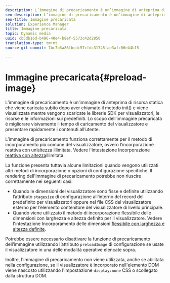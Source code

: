 ```yaml
---
description: L’immagine di precaricamento è un’immagine di anteprima di risorsa statica che viene caricata subito dopo aver chiamato il metodo init() e viene visualizzata mentre vengono scaricate le librerie SDK per visualizzatori, le risorse e le informazioni sui predefiniti. Lo scopo dell’immagine precaricata è migliorare visivamente il tempo di caricamento del visualizzatore e presentare rapidamente i contenuti all’utente.
seo-description: L’immagine di precaricamento è un’immagine di anteprima di risorsa statica che viene caricata subito dopo aver chiamato il metodo init() e viene visualizzata mentre vengono scaricate le librerie SDK per visualizzatori, le risorse e le informazioni sui predefiniti. Lo scopo dell’immagine precaricata è migliorare visivamente il tempo di caricamento del visualizzatore e presentare rapidamente i contenuti all’utente.
seo-title: Immagine precaricata
solution: Experience Manager
title: Immagine precaricata
topic: Dynamic media
uuid: cb5db16d-b496-40e4-b8ef-5573c42d2850
translation-type: tm+mt
source-git-commit: 7bc7b3a86fbcdc57cfdc31745fae3afc06e44b15

---
```



# Immagine precaricata{#preload-image}

L’immagine di precaricamento è un’immagine di anteprima di risorsa statica che viene caricata subito dopo aver chiamato il metodo init() e viene visualizzata mentre vengono scaricate le librerie SDK per visualizzatori, le risorse e le informazioni sui predefiniti. Lo scopo dell’immagine precaricata è migliorare visivamente il tempo di caricamento del visualizzatore e presentare rapidamente i contenuti all’utente.

L’immagine di precaricamento funziona correttamente per il metodo di incorporamento più comune del visualizzatore, ovvero l’incorporazione reattiva con un’altezza illimitata. Vedere l&#39;intestazione Incorporazione [reattiva con altezza](../../c-html5-aem-asset-viewers/c-html5-aem-interactive-images/c-html5-aem-interactive-images.md#section-6bb5d3c502544ad18a58eafe12a13435)illimitata.

La funzione presenta tuttavia alcune limitazioni quando vengono utilizzati altri metodi di incorporazione o opzioni di configurazione specifiche. Il rendering dell&#39;immagine di precaricamento potrebbe non riuscire correttamente nei seguenti casi:

* Quando le dimensioni del visualizzatore sono fisse e definite utilizzando l’attributo `stagesize` di configurazione all’interno del record del predefinito per visualizzatori oppure nel file CSS del visualizzatore esterno per l’elemento contenitore del visualizzatore di livello principale.
* Quando viene utilizzato il metodo di incorporazione flessibile delle dimensioni con larghezza e altezza definito per il visualizzatore. Vedere l&#39;intestazione Incorporamento delle dimensioni [flessibile con larghezza e altezza definite](../../c-html5-aem-asset-viewers/c-html5-aem-interactive-images/c-html5-aem-interactive-images.md#section-6bb5d3c502544ad18a58eafe12a13435).

Potrebbe essere necessario disattivare la funzione di precaricamento dell’immagine utilizzando l’attributo `preloadImage` di configurazione se usate il visualizzatore in una delle modalità operative elencate sopra.

Inoltre, l&#39;immagine di precaricamento non viene utilizzata, anche se abilitata nella configurazione, se il visualizzatore è incorporato nell&#39;elemento DOM viene nascosto utilizzando l&#39;impostazione `display:none` CSS o scollegato dalla struttura DOM.

